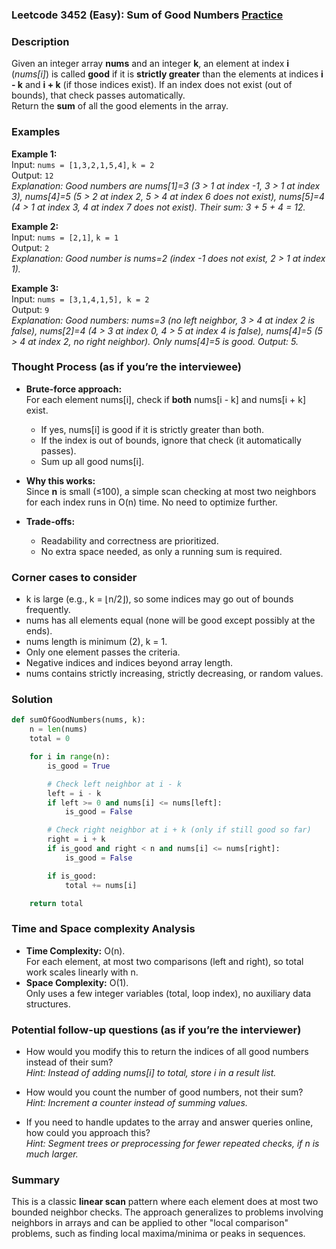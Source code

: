 ### Leetcode 3452 (Easy): Sum of Good Numbers [Practice](https://leetcode.com/problems/sum-of-good-numbers)

### Description  
Given an integer array **nums** and an integer **k**, an element at index **i** (*nums[i]*) is called **good** if it is **strictly greater** than the elements at indices **i - k** and **i + k** (if those indices exist). If an index does not exist (out of bounds), that check passes automatically.  
Return the **sum** of all the good elements in the array.

### Examples  

**Example 1:**  
Input: `nums = [1,3,2,1,5,4]`, `k = 2`  
Output: `12`  
*Explanation: Good numbers are nums[1]=3 (3 > 1 at index -1, 3 > 1 at index 3), nums[4]=5 (5 > 2 at index 2, 5 > 4 at index 6 does not exist), nums[5]=4 (4 > 1 at index 3, 4 at index 7 does not exist). Their sum: 3 + 5 + 4 = 12.*

**Example 2:**  
Input: `nums = [2,1]`, `k = 1`  
Output: `2`  
*Explanation: Good number is nums=2 (index -1 does not exist, 2 > 1 at index 1).*

**Example 3:**  
Input: `nums = [3,1,4,1,5], k = 2`  
Output: `9`  
*Explanation: Good numbers: nums=3 (no left neighbor, 3 > 4 at index 2 is false), nums[2]=4 (4 > 3 at index 0, 4 > 5 at index 4 is false), nums[4]=5 (5 > 4 at index 2, no right neighbor). Only nums[4]=5 is good. Output: 5.*

### Thought Process (as if you’re the interviewee)  
- **Brute-force approach:**  
  For each element nums[i], check if **both** nums[i - k] and nums[i + k] exist.  
    - If yes, nums[i] is good if it is strictly greater than both.  
    - If the index is out of bounds, ignore that check (it automatically passes).  
    - Sum up all good nums[i].

- **Why this works:**  
  Since **n** is small (≤100), a simple scan checking at most two neighbors for each index runs in O(n) time. No need to optimize further.

- **Trade-offs:**  
  - Readability and correctness are prioritized.  
  - No extra space needed, as only a running sum is required.

### Corner cases to consider  
- k is large (e.g., k = ⌊n/2⌋), so some indices may go out of bounds frequently.
- nums has all elements equal (none will be good except possibly at the ends).
- nums length is minimum (2), k = 1.
- Only one element passes the criteria.
- Negative indices and indices beyond array length.
- nums contains strictly increasing, strictly decreasing, or random values.

### Solution

```python
def sumOfGoodNumbers(nums, k):
    n = len(nums)
    total = 0

    for i in range(n):
        is_good = True

        # Check left neighbor at i - k
        left = i - k
        if left >= 0 and nums[i] <= nums[left]:
            is_good = False

        # Check right neighbor at i + k (only if still good so far)
        right = i + k
        if is_good and right < n and nums[i] <= nums[right]:
            is_good = False

        if is_good:
            total += nums[i]

    return total
```

### Time and Space complexity Analysis  

- **Time Complexity:** O(n).  
  For each element, at most two comparisons (left and right), so total work scales linearly with n.
- **Space Complexity:** O(1).  
  Only uses a few integer variables (total, loop index), no auxiliary data structures.

### Potential follow-up questions (as if you’re the interviewer)  

- How would you modify this to return the indices of all good numbers instead of their sum?  
  *Hint: Instead of adding nums[i] to total, store i in a result list.*

- How would you count the number of good numbers, not their sum?  
  *Hint: Increment a counter instead of summing values.*

- If you need to handle updates to the array and answer queries online, how could you approach this?  
  *Hint: Segment trees or preprocessing for fewer repeated checks, if n is much larger.*

### Summary
This is a classic **linear scan** pattern where each element does at most two bounded neighbor checks. The approach generalizes to problems involving neighbors in arrays and can be applied to other "local comparison" problems, such as finding local maxima/minima or peaks in sequences.